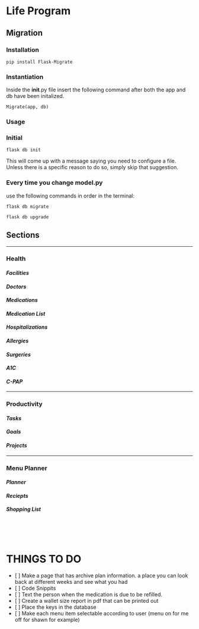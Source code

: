 # Life Program

## Migration
### Installation

`pip install Flask-Migrate`

### Instantiation
Inside the __init__.py file insert the following command after both the app and db have been initalized.

`Migrate(app, db)`

### Usage
### Initial

`flask db init`

This will come up with a message saying you need to configure a file.  Unless there is a specific reason to do so, simply skip that suggestion.
### Every time you change model.py
use the following commands in order in the terminal:

`flask db migrate`

`flask db upgrade`


## Sections
---
### Health
#### *Facilities*
#### *Doctors*
#### *Medications*
#### *Medication List*
#### *Hospitalizations*
#### *Allergies*
#### *Surgeries*
#### *A1C*
#### *C-PAP*
----
### Productivity
#### *Tasks*
#### *Goals*
#### *Projects*
----
### Menu Planner
#### *Planner*
#### *Reciepts*
#### *Shopping List*
<br><br><br>

# THINGS TO DO
<ul><li>[ ] Make a page that has archive plan information.  a place you can look back at different weeks and see what you had</li>
<li>[ ] Code Snippits</li>
<li>[ ] Text the person when the medication is due to be refilled.</li>
<li>[ ] Create a wallet size report in pdf that can be printed out</li>
<li>[ ] Place the keys in the database</li>
<li>[ ] Make each menu item selectable according to user (menu on for me off for shawn for example)</li>